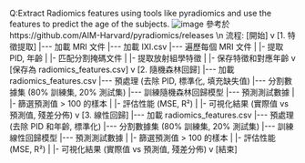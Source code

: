 Q:Extract Radiomics features using tools like pyradiomics and use the features to predict the age of the subjects.
![image](https://github.com/user-attachments/assets/057a4676-06ba-485d-8286-7b1dc58278be)
參考於https://github.com/AIM-Harvard/pyradiomics/releases \n
流程:
[開始]
    v
[1. 特徵提取]
    |--- 加載 MRI 文件
    |--- 加載 IXI.csv
    |--- 遍歷每個 MRI 文件
    |       |- 提取 PID, 年齡
    |       |- 匹配分割掩碼文件
    |       |- 提取放射組學特徵
    |       |- 保存特徵和對應年齡
    v
[保存為 radiomics_features.csv]
    v
[2. 隨機森林回歸]
    |--- 加載 radiomics_features.csv
    |--- 預處理 (去除 PID, 標準化, 填充缺失值)
    |--- 分割數據集 (80% 訓練集, 20% 測試集)
    |--- 訓練隨機森林回歸模型
    |--- 預測測試數據
    |       |- 篩選預測值 > 100 的樣本
    |       |- 評估性能 (MSE, R²)
    |       |- 可視化結果 (實際值 vs 預測值, 殘差分佈)
    v
[3. 線性回歸]
    |--- 加載 radiomics_features.csv
    |--- 預處理 (去除 PID 和年齡, 標準化)
    |--- 分割數據集 (80% 訓練集, 20% 測試集)
    |--- 訓練線性回歸模型
    |--- 預測測試數據
    |       |- 篩選預測值 > 100 的樣本
    |       |- 評估性能 (MSE, R²)
    |       |- 可視化結果 (實際值 vs 預測值, 殘差分佈)
    v
[結束]


